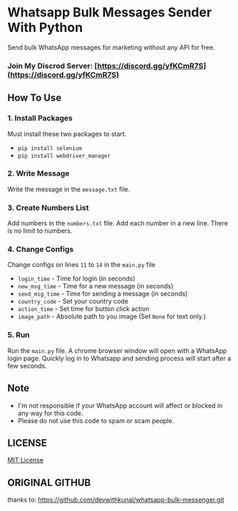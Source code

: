 # Whatsapp Bulk Messages Sender With Python

Send bulk WhatsApp messages for marketing without any API for free.

### Join My Discrod Server: [https://discord.gg/yfKCmR7S](https://discord.gg/yfKCmR7S)

## How To Use

### 1. Install Packages

Must install these two packages to start.

- `pip install selenium`
- `pip install webdriver_manager`

### 2. Write Message

Write the message in the `message.txt` file.

### 3. Create Numbers List

Add numbers in the `numbers.txt` file. Add each number in a new line. There is no limit to numbers.

### 4. Change Configs

Change configs on lines `11` to `14` in the `main.py` file

- `login_time` - Time for login (in seconds)
- `new_msg_time` - Time for a new message (in seconds)
- `send_msg_time` - Time for sending a message (in seconds)
- `country_code` - Set your country code
- `action_time` - Set time for button click action
- `image_path` - Absolute path to you image (Set `None` for text only.)

### 5. Run

Run the `main.py` file.
A chrome browser window will open with a WhatsApp login page. Quickly log in to Whatsapp and sending process will start after a few seconds.

## Note

- I'm not responsible if your WhatsApp account will affect or blocked in any way for this code.
- Please do not use this code to spam or scam people.

## LICENSE

[MIT License](LICENSE)

## ORIGINAL GITHUB

thanks to: https://github.com/devwithkunal/whatsapp-bulk-messenger.git

